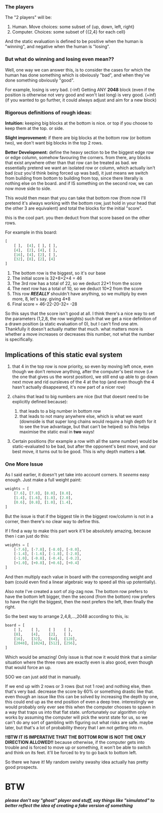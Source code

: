 ### The players
The "2 players" will be:
1. Human. Move choices: some subset of {up, down, left, right}
2. Computer. Choices: some subset of {{2,4} for each cell}

And the static evaluation is defined to be positive when the human is "winning", and negative when the human is "losing".

### But what do winning and losing even mean??
Well, one way we can answer this, is to consider the cases for which the human has done something 
which is obviously "bad", and when they've done something obviously "good".

For example, losing is very bad. (-inf)
Getting ANY **2048** block (even if the position is otherwise not very good and won't last long) is very good. (+inf) (if you wanted to go further, it could always adjust and aim for a new block)

### Rigorous definitions of rough ideas:
**Intuition:** keeping big blocks at the bottom is nice. or top if you choose to keep them at the top. or side.

**Slight improvement:** if there are big blocks at the bottom row (or bottom two), we don't want big blocks in the top 2 rows.

**Better Development:** define the heavy section to be the biggest edge row or edge column, somehow favouring the corners. from there, any blocks that exist anywhere other than that row can be treated as bad. we essentially pretend we want an isolated row or column, which actually isn't bad (cuz you'd think being forced up was bad), it just means we switch from building from bottom to building from top, since there literally is nothing else on the board. and if IS something on the second row, we can now move side to side.

This would then mean that you can take that bottom row (from now I'll pretend it's always working with the bottom row, just hold in your head that the other 3 are equivalent) and total the blocks for the initial "score".

this is the cool part. you then deduct from that score based on the other rows. 

For example in this board:

```python
[
	[ ],  [4], [ ], [ ],
	[4],  [2], [4], [ ],
	[16], [4], [2], [ ],
	[32], [8], [2], [4]
]
```
1. The bottom row is the biggest, so it's our base
2. The initial score is 32+8+2+4 = 46
3. The 3rd row has a total of 22, so we deduct 22*1 from the score
4. The next row has a total of 10, so we deduct 10*2 from the score
5. This row ***REEALLY*** shouldn't have anything, so we multiply by even more, 8, let's say. giving 4*8
6. Final score = 46-22-20-32= -28

So this says that the score isn't good at all. I think there's a nice way to set the parameters (1,2,8, the row weights) such that we get a nice definition of a drawn position (a static evaluation of 0), but I can't find one atm. Thankfully it doesn't actually matter that much. what matters more is whether a move increases or decreases this number, not what the number is specifically.

## Implications of this static eval system
1. that 4 in the top row is now priority, so even by moving left once, even though we don't remove anything, after the computer's best move (i.e the one that gives us the worst position), we still end up able to go down next move and rid oursleves of the 4 at the top (and even though the 4 hasn't actually disappeared, it's now part of a nicer row)

2. chains that lead to big numbers are nice (but that doesnt need to be explicitly defined because):
	1. that leads to a big number in bottom row
	2. that leads to not many anywhere else, which is what we want (downside is that super long chains would require a high depth for it to see the true advantage, but that can't be helped)
so this helps maximise the static eval in **two** ways!

3. Certain positions (for example a row with all the same number) would be static-evaluated to be bad, but after the opponent's best move, and our best move, it turns out to be good. This is why depth matters a **lot**.

### One More Issue
As I said earlier, it doesn't yet take into account corners. It _seeems_ easy enough. Just make a full weight paint:

```python
weights = [
	[7.6], [7.8], [8.0], [8.0],
	[1.4], [1.6], [1.8], [2.0],
	[0.6], [0.8], [1.0], [1.4],
]
```

But the issue is that if the biggest tile in the biggest row/column is not in a corner, then there's no clear way to define this.

If I find a way to make this part work it'll be absolutely amazing, because then i can just do this:

```python
weights = [
	[-7.6], [-7.8], [-8.0], [-8.0],
	[-1.4], [-1.6], [-1.8], [-2.0],
	[-1.0], [-0.8], [-0.4], [-0.2],
	[+1.0], [+0.8], [+0.6], [+0.4]
]
```
And then multiply each value in board with the corresponding weight and bam (could even find a linear algebraic way to speed all this up potentially).

Also note I've created a sort of zig-zag now. The bottom row prefers to have the bottom left bigger, then the second (from the bottom) row prefers to have the right the biggest, then the next prefers the left, then finally the right. 

So the best way to arrange 2,4,8,...,2048 according to this, is:

```python
board = [
	[ ],    [ ],    [ ]    [ ],
	[8],    [4],    [2],   [ ],
	[16],   [32],   [64],  [128], 
	[2048], [1024], [512], [256], 
]
```
Which would be amazing! Only issue is that now it would think that a similar situation where the three rows are exactly even is also good, even though that would force an up. 

SOO we can just add that in manually. 

If we end up with 2 rows or 3 rows (but not 1 row) and nothing else, then that's very bad. decrease the score by 60% or something drastic like that. even though an issue like this can be solved by increasing the depth by one, this could end up as the end position of even a deep tree. interestingly we would probably only ever see this when the computer chooses to spawn in a way that traps us into that flat state. unfortunately our algorithm only works by assuming the computer will pick the worst state for us, so we can't do any sort of gambling with figuring out what risks are safe. maybe later, but that's a lot of probability theory that I am not getting into rn.

**!!BTW IT IS IMPERATIVE THAT THE BOTTOM ROW IS NOT THE ONLY DIRECTION ALLOWED!!**
because otherwise, if the computer gets into trouble and is forced to move up or something, it won't be able to switch and think on its feet. it'll be forced to try to go back to bottom left.


So there we have it! My random swishy swashy idea actually has pretty good prospects.



# BTW
***please don't say "ghost" player and stuff, say things like "simulated" to better reflect the idea of creating a fake version of something***